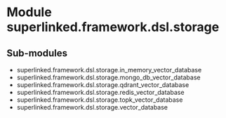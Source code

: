 Module superlinked.framework.dsl.storage
========================================

Sub-modules
-----------
* superlinked.framework.dsl.storage.in_memory_vector_database
* superlinked.framework.dsl.storage.mongo_db_vector_database
* superlinked.framework.dsl.storage.qdrant_vector_database
* superlinked.framework.dsl.storage.redis_vector_database
* superlinked.framework.dsl.storage.topk_vector_database
* superlinked.framework.dsl.storage.vector_database